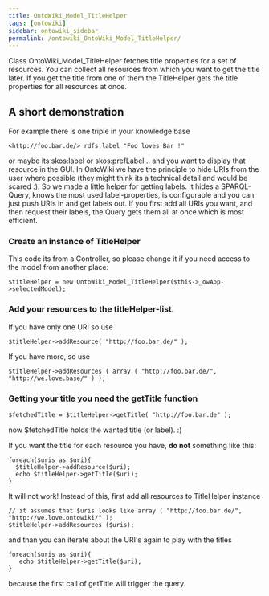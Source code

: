 ```yaml
---
title: OntoWiki_Model_TitleHelper
tags: [ontowiki]
sidebar: ontowiki_sidebar
permalink: /ontowiki_OntoWiki_Model_TitleHelper/
---
```

Class OntoWiki_Model_TitleHelper fetches title properties for a set of resources. You can collect all resources from which you want to get the title later. If you get the title from one of them the TitleHelper gets the title properties for all resources at once.

## A short demonstration

For example there is one triple in your knowledge base

```
<http://foo.bar.de/> rdfs:label "Foo loves Bar !"
```

or maybe its skos:label or skos:prefLabel... and you want to display that resource in the GUI. In OntoWiki we have the principle to hide URIs from the user where possible (they might think its a technical detail and would be scared :). So we made a little helper for getting labels. It hides a SPARQL-Query, knows the most used label-properties, is configurable and you can just push URIs in and get labels out. If you first add all URIs you want, and then request their labels, the Query gets them all at once which is most efficient.

### Create an instance of TitleHelper

This code its from a Controller, so please change it if you need access to the model from another place:
```
$titleHelper = new OntoWiki_Model_TitleHelper($this->_owApp->selectedModel);
```

### Add your resources to the titleHelper-list.

If you have only one URI so use 
```
$titleHelper->addResource( "http://foo.bar.de/" );
```

If you have more, so use
```
$titleHelper->addResources ( array ( "http://foo.bar.de/", "http://we.love.base/" ) );
```
 

### Getting your title you need the getTitle function
```
$fetchedTitle = $titleHelper->getTitle( "http://foo.bar.de" );
```

now $fetchedTitle holds the wanted title (or label). :)

If you want the title for each resource you have, **do not** something like this:
```
foreach($uris as $uri){
  $titleHelper->addResource($uri);
  echo $titleHelper->getTitle($uri);
}
```

It will not work! Instead of this, first add all resources to TitleHelper instance

```
// it assumes that $uris looks like array ( "http://foo.bar.de/", "http://we.love.ontowiki/" );
$titleHelper->addResources ($uris);
```

and than you can iterate about the URI's again to play with the titles

```
foreach($uris as $uri){
   echo $titleHelper->getTitle($uri);
}
```

because the first call of getTitle will trigger the query.